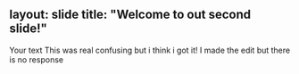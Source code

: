 layout: slide
title: "Welcome to out second slide!"
-----
Your text
This was real confusing but i think i got it!
I made the edit but there is no response
